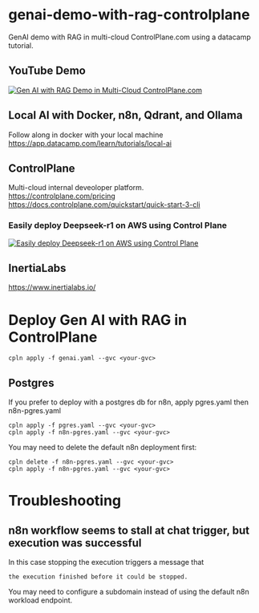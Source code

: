 # genai-demo-with-rag-controlplane
GenAI demo with RAG in multi-cloud ControlPlane.com using a datacamp tutorial.  
## YouTube Demo
[![Gen AI with RAG Demo in Multi-Cloud ControlPlane.com](https://img.youtube.com/vi/FQt8XTwCS-o/0.jpg)](https://www.youtube.com/watch?v=FQt8XTwCS-o)
## Local AI with Docker, n8n, Qdrant, and Ollama
Follow along in docker with your local machine  
https://app.datacamp.com/learn/tutorials/local-ai

## ControlPlane
Multi-cloud internal deveoloper platform.  
https://controlplane.com/pricing  
https://docs.controlplane.com/quickstart/quick-start-3-cli  
### Easily deploy Deepseek-r1 on AWS using Control Plane
[![Easily deploy Deepseek-r1 on AWS using Control Plane](https://img.youtube.com/vi/gLoDcFXS5TM/0.jpg)](https://www.youtube.com/watch?v=gLoDcFXS5TM)

## InertiaLabs
https://www.inertialabs.io/

# Deploy Gen AI with RAG in ControlPlane
```
cpln apply -f genai.yaml --gvc <your-gvc>
```
## Postgres
If you prefer to deploy with a postgres db for n8n, apply pgres.yaml then n8n-pgres.yaml
```
cpln apply -f pgres.yaml --gvc <your-gvc>
cpln apply -f n8n-pgres.yaml --gvc <your-gvc>
```
You may need to delete the default n8n deployment first:
```
cpln delete -f n8n-pgres.yaml --gvc <your-gvc>
cpln apply -f n8n-pgres.yaml --gvc <your-gvc>
```

# Troubleshooting
## n8n workflow seems to stall at chat trigger, but execution was successful
In this case stopping the execution triggers a message that 
```
the execution finished before it could be stopped.
```
You may need to configure a subdomain instead of using the default n8n workload endpoint.
